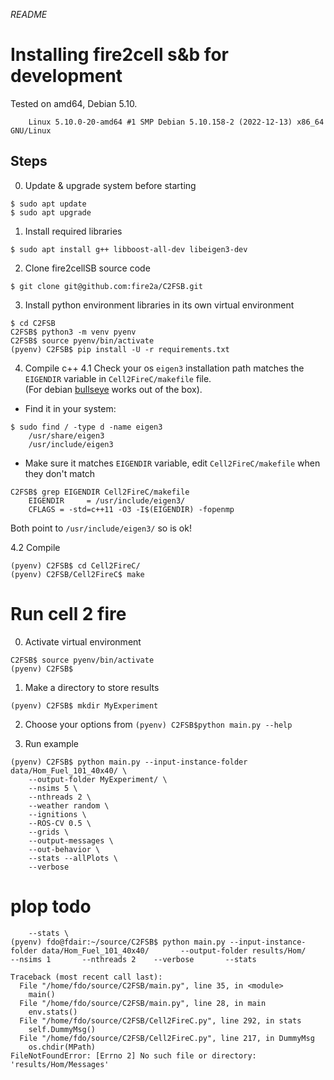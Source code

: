 _README_

# Installing fire2cell s&b for development
Tested on amd64, Debian 5.10.
```
	Linux 5.10.0-20-amd64 #1 SMP Debian 5.10.158-2 (2022-12-13) x86_64 GNU/Linux
```

## Steps
0. Update & upgrade system before starting
```
$ sudo apt update
$ sudo apt upgrade
```

1. Install required libraries
```
$ sudo apt install g++ libboost-all-dev libeigen3-dev
```

2. Clone fire2cellSB source code
```
$ git clone git@github.com:fire2a/C2FSB.git
```

3. Install python environment libraries in its own virtual environment
```
$ cd C2FSB
C2FSB$ python3 -m venv pyenv
C2FSB$ source pyenv/bin/activate
(pyenv) C2FSB$ pip install -U -r requirements.txt
```  

4. Compile c++ 
4.1 Check your os `eigen3` installation path matches the `EIGENDIR` variable in `Cell2FireC/makefile` file.  
(For debian [bullseye](https://packages.debian.org/bullseye/all/libeigen3-dev/filelist) works out of the box). 

- Find it in your system:
```
$ sudo find / -type d -name eigen3
	/usr/share/eigen3
	/usr/include/eigen3
```
- Make sure it matches `EIGENDIR` variable, edit `Cell2FireC/makefile` when they don't match
```
C2FSB$ grep EIGENDIR Cell2FireC/makefile
	EIGENDIR     = /usr/include/eigen3/
	CFLAGS = -std=c++11 -O3 -I$(EIGENDIR) -fopenmp
```
Both point to `/usr/include/eigen3/` so is ok!

4.2 Compile
```
(pyenv) C2FSB$ cd Cell2FireC/
(pyenv) C2FSB/Cell2FireC$ make
```

# Run cell 2 fire
0. Activate virtual environment
```
C2FSB$ source pyenv/bin/activate
(pyenv) C2FSB$
```
1. Make a directory to store results
```
(pyenv) C2FSB$ mkdir MyExperiment
```
2. Choose your options from `(pyenv) C2FSB$python main.py --help`

3. Run example
```
(pyenv) C2FSB$ python main.py --input-instance-folder data/Hom_Fuel_101_40x40/ \
	--output-folder MyExperiment/ \
	--nsims 5 \
	--nthreads 2 \
	--weather random \
	--ignitions \
	--ROS-CV 0.5 \
	--grids \
	--output-messages \
	--out-behavior \
 	--stats --allPlots \
	--verbose
```

# plop todo
```
	--stats \
(pyenv) fdo@fdair:~/source/C2FSB$ python main.py --input-instance-folder data/Hom_Fuel_101_40x40/       --output-folder results/Hom/      --nsims 1       --nthreads 2    --verbose       --stats

Traceback (most recent call last):
  File "/home/fdo/source/C2FSB/main.py", line 35, in <module>
    main()
  File "/home/fdo/source/C2FSB/main.py", line 28, in main
    env.stats()
  File "/home/fdo/source/C2FSB/Cell2FireC.py", line 292, in stats
    self.DummyMsg()
  File "/home/fdo/source/C2FSB/Cell2FireC.py", line 217, in DummyMsg
    os.chdir(MPath)
FileNotFoundError: [Errno 2] No such file or directory: 'results/Hom/Messages'
```

